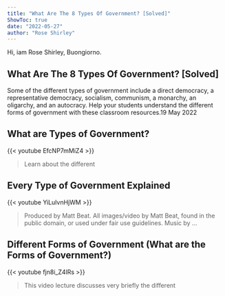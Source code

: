 ```yaml
---
title: "What Are The 8 Types Of Government? [Solved]"
ShowToc: true 
date: "2022-05-27"
author: "Rose Shirley" 
---
```


Hi, iam Rose Shirley, Buongiorno.
## What Are The 8 Types Of Government? [Solved]
 Some of the different types of government include a direct democracy, a representative democracy, socialism, communism, a monarchy, an oligarchy, and an autocracy. Help your students understand the different forms of government with these classroom resources.19 May 2022

## What are Types of Government?
{{< youtube EfcNP7mMiZ4 >}}
>Learn about the different 

## Every Type of Government Explained
{{< youtube YiLulvnHjWM >}}
>Produced by Matt Beat. All images/video by Matt Beat, found in the public domain, or used under fair use guidelines. Music by ...

## Different Forms of Government (What are the Forms of Government?)
{{< youtube fjn8i_Z4lRs >}}
>This video lecture discusses very briefly the different 

